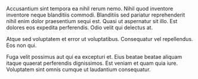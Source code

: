 Accusantium sint tempora ea nihil rerum nemo. Nihil quod inventore inventore neque blanditiis commodi. Blanditiis sed pariatur reprehenderit nihil enim dolor praesentium sequi est. Quasi ut aspernatur sit illo. Est dolores eos expedita perferendis. Odio velit qui delectus at.
 Atque sed voluptatem et error ut voluptatibus. Consequatur vel repellendus. Eos non qui.
 Fuga velit possimus aut qui ea excepturi et. Eius beatae beatae aliquam itaque quaerat perferendis dignissimos. Est veniam et quam quia iure. Voluptatem sint omnis cumque ut laudantium consequatur.
